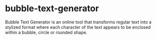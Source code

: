 # bubble-text-generator
Bubble Text Generator is an online tool that transforms regular text into a stylized format where each character of the text appears to be enclosed within a bubble, circle or rounded shape.
